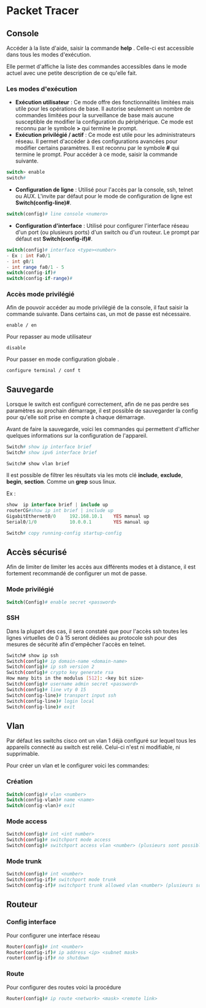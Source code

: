 # Packet Tracer

## Console

Accéder à la liste d'aide, saisir la commande **help** . Celle-ci est accessible dans tous les modes d'exécution.

Elle permet d'affiche la liste des commandes accessibles dans le mode actuel avec une petite description de ce qu'elle fait.

### Les modes d'exécution

- **Exécution utilisateur** : Ce mode offre des fonctionnalités limitées mais utile pour les opérations de base. Il autorise seulement un nombre de commandes limitées pour la surveillance de base mais aucune susceptible de modifier la configuration du périphérique. Ce mode est reconnu par le symbole **>** qui termine le prompt.
- **Exécution privilégié / actif** : Ce mode est utile pour les administrateurs réseau. Il permet d'accéder à des configurations avancées pour modifier certains paramètres. Il est reconnu par le symbole **#** qui termine le prompt. Pour accéder à ce mode, saisir la commande suivante.

```php
switch> enable
switch#
```

- **Configuration de ligne** : Utilisé pour l'accès par la console, ssh, telnet ou AUX. L'invite par défaut pour le mode de configuration de ligne est **Switch(config-line)#**.

```php
switch(config)# line console <numero>
```

- **Configuration d'interface** : Utilisé pour configurer l'interface réseau d'un port (ou plusieurs ports) d'un switch ou d'un routeur. Le prompt par défaut est **Switch(config-if)#**. 

```php
switch(config)# interface <type><number>
- Ex : int Fa0/1
- int g0/1
- int range fa0/1 - 5
switch(config-if)#
switch(config-if-range)#
```

### Accès mode privilégié

Afin de pouvoir accéder au mode privilégié de la console, il faut saisir la commande suivante. Dans certains cas, un mot de passe est nécessaire.

```ABAP
enable / en
```

Pour repasser au mode utilisateur

```ABAP
disable
```

Pour passer en mode configuration globale .

```ABAP
configure terminal / conf t
```

## Sauvegarde

Lorsque le switch est configuré correctement, afin de ne pas perdre ses paramètres au prochain démarrage, il est possible de sauvegarder la config pour qu'elle soit prise en compte à chaque démarrage.

Avant de faire la sauvegarde, voici les commandes qui permettent d'afficher quelques informations sur la configuration de l'appareil.

```php
Switch# show ip interface brief
Switch# show ipv6 interface brief
```

```
Switch# show vlan brief
```

Il est possible de filtrer les résultats via les mots clé **include**, **exclude**, **begin**, **section**. Comme un **grep** sous linux.

Ex :

```php
show  ip interface brief | include up
routerCG#show ip int brief | include up
GigabitEthernet0/0     192.168.10.1    YES manual up                    up 
Serial0/1/0            10.0.0.1        YES manual up                    up 
```



```php
Switch# copy running-config startup-config
```

## Accès sécurisé

Afin de limiter de limiter les accès aux différents modes et à distance, il est fortement recommandé de configurer un mot de passe.

### Mode privilégié

```php
Switch(Config)# enable secret <password>
```

### SSH

Dans la plupart des cas, il sera constaté que pour l'accès ssh toutes les lignes virtuelles de 0 à 15 seront dédiées au protocole ssh pour des mesures de sécurité afin d'empêcher l'accès en telnet.

```bash
Switch# show ip ssh
Switch(config)# ip domain-name <domain-name>
Switch(config)# ip ssh version 2
Switch(config)# crypto key generate rsa
How many bits in the modulus [512]: <key bit size>
Switch(config)# username admin secret <password>
Switch(config)# line vty 0 15
Switch(config-line)# transport input ssh
Switch(config-line)# login local
Switch(config-line)# exit
```

## Vlan

Par défaut les switchs cisco ont un vlan 1 déjà configuré sur lequel tous les appareils connecté au switch est relié. Celui-ci n'est ni modifiable, ni supprimable.

Pour créer un vlan et le configurer voici les commandes:

### Création

```php
Switch(config)# vlan <number>
Switch(config-vlan)# name <name>
Switch(config-vlan)# exit
```

### Mode access

```bash
Switch(config)# int <int number>
Switch(config)# switchport mode access
Switch(config)# switchport access vlan <number> (plusieurs sont possible)
```

### Mode trunk

```bash
Switch(config)# int <number>
Switch(config-if)# switchport mode trunk
Switch(config-if)# switchport trunk allowed vlan <number> (plusieurs sont possible)
```

## Routeur

### Config interface

Pour configurer une interface réseau

```bash
Router(config)# int <number>
Router(config-if)# ip address <ip> <subnet mask>
router(config-if)# no shutdown
```

### Route

Pour configurer des routes voici la procédure

```bash
Router(config)# ip route <network> <mask> <remote link>
```

